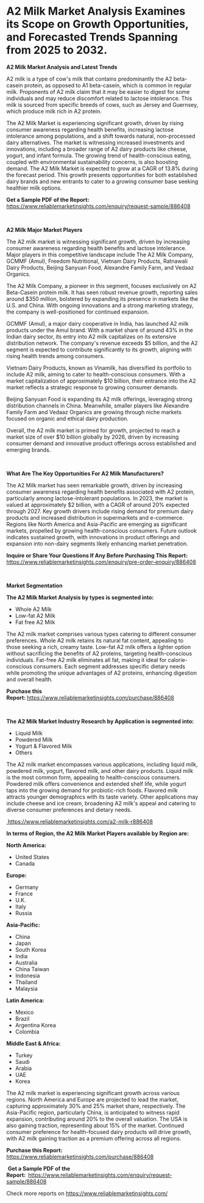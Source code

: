 <p><h1>A2 Milk Market Analysis Examines its Scope on Growth Opportunities, and Forecasted Trends Spanning from 2025 to 2032.</h1></p><p><strong>A2 Milk Market Analysis and Latest Trends</strong></p>
<p><p>A2 milk is a type of cow's milk that contains predominantly the A2 beta-casein protein, as opposed to A1 beta-casein, which is common in regular milk. Proponents of A2 milk claim that it may be easier to digest for some individuals and may reduce discomfort related to lactose intolerance. This milk is sourced from specific breeds of cows, such as Jersey and Guernsey, which produce milk rich in A2 protein.</p><p>The A2 Milk Market is experiencing significant growth, driven by rising consumer awareness regarding health benefits, increasing lactose intolerance among populations, and a shift towards natural, non-processed dairy alternatives. The market is witnessing increased investments and innovations, including a broader range of A2 dairy products like cheese, yogurt, and infant formula. The growing trend of health-conscious eating, coupled with environmental sustainability concerns, is also boosting demand. The A2 Milk Market is expected to grow at a CAGR of 13.8% during the forecast period. This growth presents opportunities for both established dairy brands and new entrants to cater to a growing consumer base seeking healthier milk options.</p></p>
<p><strong>Get a Sample PDF of the Report:&nbsp;</strong> <a href="https://www.reliablemarketinsights.com/enquiry/request-sample/886408?utm_campaign=3193&utm_medium=2&utm_source=Github&utm_content=ia&utm_term=07042025&utm_id=a2-milk">https://www.reliablemarketinsights.com/enquiry/request-sample/886408</a></p>
<p>&nbsp;</p>
<p><strong>A2 Milk Major Market Players</strong></p>
<p><p>The A2 milk market is witnessing significant growth, driven by increasing consumer awareness regarding health benefits and lactose intolerance. Major players in this competitive landscape include The A2 Milk Company, GCMMF (Amul), Freedom Nutritional, Vietnam Dairy Products, Ratnawali Dairy Products, Beijing Sanyuan Food, Alexandre Family Farm, and Vedaaz Organics.</p><p>The A2 Milk Company, a pioneer in this segment, focuses exclusively on A2 Beta-Casein protein milk. It has seen robust revenue growth, reporting sales around $350 million, bolstered by expanding its presence in markets like the U.S. and China. With ongoing innovations and a strong marketing strategy, the company is well-positioned for continued expansion.</p><p>GCMMF (Amul), a major dairy cooperative in India, has launched A2 milk products under the Amul brand. With a market share of around 43% in the Indian dairy sector, its entry into A2 milk capitalizes on its extensive distribution network. The company's revenue exceeds $5 billion, and the A2 segment is expected to contribute significantly to its growth, aligning with rising health trends among consumers.</p><p>Vietnam Dairy Products, known as Vinamilk, has diversified its portfolio to include A2 milk, aiming to cater to health-conscious consumers. With a market capitalization of approximately $10 billion, their entrance into the A2 market reflects a strategic response to growing consumer demands. </p><p>Beijing Sanyuan Food is expanding its A2 milk offerings, leveraging strong distribution channels in China. Meanwhile, smaller players like Alexandre Family Farm and Vedaaz Organics are growing through niche markets focused on organic and ethical dairy production.</p><p>Overall, the A2 milk market is primed for growth, projected to reach a market size of over $10 billion globally by 2026, driven by increasing consumer demand and innovative product offerings across established and emerging brands.</p></p>
<p>&nbsp;</p>
<p><strong>What Are The Key Opportunities For A2 Milk Manufacturers?</strong></p>
<p><p>The A2 Milk market has seen remarkable growth, driven by increasing consumer awareness regarding health benefits associated with A2 protein, particularly among lactose-intolerant populations. In 2023, the market is valued at approximately $2 billion, with a CAGR of around 20% expected through 2027. Key growth drivers include rising demand for premium dairy products and increased distribution in supermarkets and e-commerce. Regions like North America and Asia-Pacific are emerging as significant markets, propelled by growing health-conscious consumers. Future outlook indicates sustained growth, with innovations in product offerings and expansion into non-dairy segments likely enhancing market penetration.</p></p>
<p><strong>Inquire or Share Your Questions If Any Before Purchasing This Report:</strong> <a href="https://www.reliablemarketinsights.com/enquiry/pre-order-enquiry/886408?utm_campaign=3193&utm_medium=2&utm_source=Github&utm_content=ia&utm_term=07042025&utm_id=a2-milk">https://www.reliablemarketinsights.com/enquiry/pre-order-enquiry/886408</a></p>
<p>&nbsp;</p>
<p><strong>Market Segmentation</strong></p>
<p><strong>The A2 Milk Market Analysis by types is segmented into:</strong></p>
<p><ul><li>Whole A2 Milk</li><li>Low-fat A2 Milk</li><li>Fat free A2 Milk</li></ul></p>
<p><p>The A2 milk market comprises various types catering to different consumer preferences. Whole A2 milk retains its natural fat content, appealing to those seeking a rich, creamy taste. Low-fat A2 milk offers a lighter option without sacrificing the benefits of A2 proteins, targeting health-conscious individuals. Fat-free A2 milk eliminates all fat, making it ideal for calorie-conscious consumers. Each segment addresses specific dietary needs while promoting the unique advantages of A2 proteins, enhancing digestion and overall health.</p></p>
<p><strong>Purchase this Report:&nbsp;</strong><a href="https://www.reliablemarketinsights.com/purchase/886408?utm_campaign=3193&utm_medium=2&utm_source=Github&utm_content=ia&utm_term=07042025&utm_id=a2-milk">https://www.reliablemarketinsights.com/purchase/886408</a></p>
<p>&nbsp;</p>
<p><strong>The A2 Milk Market Industry Research by Application is segmented into:</strong></p>
<p><ul><li>Liquid Milk</li><li>Powdered Milk</li><li>Yogurt & Flavored Milk</li><li>Others</li></ul></p>
<p><p>The A2 milk market encompasses various applications, including liquid milk, powdered milk, yogurt, flavored milk, and other dairy products. Liquid milk is the most common form, appealing to health-conscious consumers. Powdered milk offers convenience and extended shelf life, while yogurt taps into the growing demand for probiotic-rich foods. Flavored milk attracts younger demographics with its taste variety. Other applications may include cheese and ice cream, broadening A2 milk's appeal and catering to diverse consumer preferences and dietary needs.</p></p>
<p><a href="https://www.reliablemarketinsights.com/a2-milk-r886408?utm_campaign=3193&utm_medium=2&utm_source=Github&utm_content=ia&utm_term=07042025&utm_id=a2-milk">&nbsp;https://www.reliablemarketinsights.com/a2-milk-r886408</a></p>
<p><strong>In terms of Region, the A2 Milk Market Players available by Region are:</strong></p>
<p>
    <p> <strong> North America: </strong>
        <ul>
            <li>United States</li>
            <li>Canada</li>
        </ul>
        </p> 
    <p> <strong> Europe: </strong>
        <ul>
            <li>Germany</li>
            <li>France</li>
            <li>U.K.</li>
            <li>Italy</li>
            <li>Russia</li>
        </ul>
        </p> 
    <p> <strong> Asia-Pacific: </strong>
        <ul>
            <li>China</li>
            <li>Japan</li>
            <li>South Korea</li>
            <li>India</li>
            <li>Australia</li>
            <li>China Taiwan</li>
            <li>Indonesia</li>
            <li>Thailand</li>
            <li>Malaysia</li>
        </ul>
        </p> 
    <p> <strong> Latin America: </strong>
        <ul>
            <li>Mexico</li>
            <li>Brazil</li>
            <li>Argentina Korea</li>
            <li>Colombia</li>
        </ul>
        </p> 
    <p> <strong> Middle East & Africa: </strong>
        <ul>
            <li>Turkey</li>
            <li>Saudi</li>
            <li>Arabia</li>
            <li>UAE</li>
            <li>Korea</li>
        </ul>
    </p>
    </p>
<p><p>The A2 milk market is experiencing significant growth across various regions. North America and Europe are projected to lead the market, capturing approximately 30% and 25% market share, respectively. The Asia-Pacific region, particularly China, is anticipated to witness rapid expansion, contributing around 20% to the overall valuation. The USA is also gaining traction, representing about 15% of the market. Continued consumer preference for health-focused dairy products will drive growth, with A2 milk gaining traction as a premium offering across all regions.</p></p>
<p><strong>Purchase this Report: </strong><a href="https://www.reliablemarketinsights.com/purchase/886408?utm_campaign=3193&utm_medium=2&utm_source=Github&utm_content=ia&utm_term=07042025&utm_id=a2-milk">https://www.reliablemarketinsights.com/purchase/886408</a></p>
<p>&nbsp;<strong>Get a Sample PDF of the Report:&nbsp;&nbsp;</strong><a href="https://www.reliablemarketinsights.com/enquiry/request-sample/886408?utm_campaign=3193&utm_medium=2&utm_source=Github&utm_content=ia&utm_term=07042025&utm_id=a2-milk">https://www.reliablemarketinsights.com/enquiry/request-sample/886408</a></p>
<p><strong></strong></p>
<p>Check more reports on <a href="https://www.reliablemarketinsights.com/?utm_campaign=3193&utm_medium=2&utm_source=Github&utm_content=ia&utm_term=07042025&utm_id=a2-milk">https://www.reliablemarketinsights.com/</a></p>